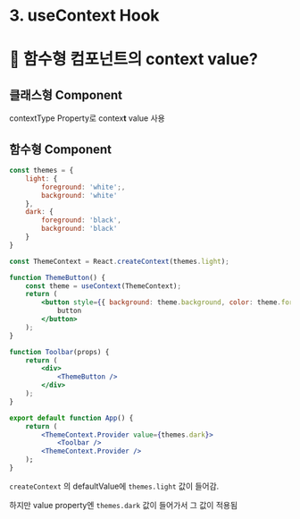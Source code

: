 # 3. useContext Hook

# 📌 함수형 컴포넌트의 context value?

## 클래스형 Component

contextType Property로 contex**t** value 사용

## 함수형 Component

```jsx
const themes = {
	light: {
		foreground: 'white';,
		background: 'white'
	},
	dark: {
		foreground: 'black',
		background: 'black'
	}
}

const ThemeContext = React.createContext(themes.light);

function ThemeButton() {
	const theme = useContext(ThemeContext);
	return (
		<button style={{ background: theme.background, color: theme.foreground }}>
			button
		</button>
	);
}

function Toolbar(props) {
	return (
		<div>
			<ThemeButton />
		</div>
	);
}

export default function App() {
	return (
		<ThemeContext.Provider value={themes.dark}>
			<Toolbar />
		<ThemeContext.Provider />
	);
}
```

`createContext` 의 defaultValue에 `themes.light` 값이 들어감.

하지만 value property엔 `themes.dark` 값이 들어가서 그 값이 적용됨